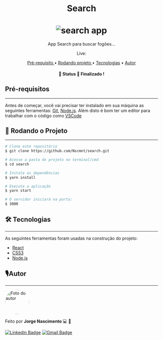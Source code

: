 <h1 align="center">  Search </h1>

<h1 align="center">
  <img alt="search app" title="search app" src="https://ik.imagekit.io/Nscmnt/Projects/search_RRnTc2eSk.gif?updatedAt=1641137888760" />
</h1>

<p align="center">App Search para buscar fogões...
</p>

<p align ="center">Live: </p>

<p align = "center">
  <a href="#pre"> Pré-requisito </a> •
  <a href="#rodando"> Rodando projeto </a> •
  <a href="#tecnologia">Tecnologias</a> • 
  <a href="#autor"> Autor </a>
</p>

<h4 align="center"> 
	🚧 Status 🚀 Finalizado !
</h4>

<h2 id="pre"> Pré-requisitos </h2>

---

Antes de começar, você vai precisar ter instalado em sua máquina as seguintes ferramentas:
[Git](https://git-scm.com), [Node.js](https://nodejs.org/en/).
Além disto é bom ter um editor para trabalhar com o código como [VSCode](https://code.visualstudio.com/)

 <h2 id="rodando">🎲 Rodando o Projeto </h2>

---

```bash
# Clone este repositório
$ git clone https://github.com/Nscmnt/search.git

# Acesse a pasta do projeto no terminal/cmd
$ cd search

# Instale as dependências
$ yarn install

# Execute a aplicação
$ yarn start

# O servidor iniciará na porta:
$ 3000
```

<h2 id="tecnologia">🛠 Tecnologias</h2>

---

As seguintes ferramentas foram usadas na construção do projeto:

- [React](https://pt-br.reactjs.org/)
- [CSS3](https://www.w3.org/Style/CSS/Overview.en.html)
- [Node.js](https://nodejs.org/en/)

<h2 id="autor"> 🎙Autor</h2>

---
 <img  width="80px;" height="80px;" style="border-radius:50%;" src="https://ik.imagekit.io/Nscmnt/Personal/FB_IMG_1622085469855_rINd1uZxU.jpg?updatedAt=1635092772328"  alt="Foto do autor"/>
 
Feito por <strong> Jorge Nascimento </strong> 💻 🚀

[![Linkedin Badge](https://img.shields.io/badge/-Jorge-blue?style=flat-square&logo=Linkedin&logoColor=white&link=https://www.linkedin.com/in/jorge-nascimento-a465511ab/)](https://www.linkedin.com/in/jorge-nascimento-a465511ab/) [![Gmail Badge](https://img.shields.io/badge/-nascimento.dev-c14438?style=flat-square&logo=Gmail&logoColor=white&link=mailto:nascimento.dev.io@gmail.com)](mailto:nascimento.dev.io@gmail.com)